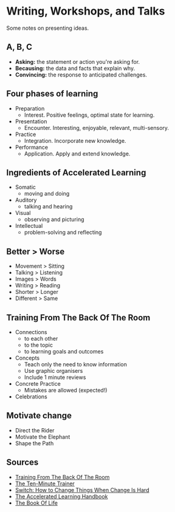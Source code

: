 # Writing, Workshops, and Talks

Some notes on presenting ideas.

## A, B, C

- **Asking:** the statement or action you're asking for.
- **Becausing:** the data and facts that explain why.
- **Convincing:** the response to anticipated challenges.

## Four phases of learning

- Preparation
    - Interest. Positive feelings, optimal state for learning.
- Presentation
    - Encounter. Interesting, enjoyable, relevant, multi-sensory.
- Practice
    - Integration. Incorporate new knowledge.
- Performance
    - Application. Apply and extend knowledge.

## Ingredients of Accelerated Learning

- Somatic
    - moving and doing
- Auditory
    - talking and hearing
- Visual
    - observing and picturing
- Intellectual
    - problem-solving and reflecting

## Better > Worse

- Movement > Sitting
- Talking > Listening
- Images > Words
- Writing > Reading
- Shorter > Longer
- Different > Same

## Training From The Back Of The Room

- Connections
    - to each other
    - to the topic
    - to learning goals and outcomes
- Concepts
    - Teach only the need to know information
    - Use graphic organisers
    - Include 1 minute reviews
- Concrete Practice
    - Mistakes are allowed (expected!)
- Celebrations

## Motivate change

- Direct the Rider
- Motivate the Elephant
- Shape the Path

## Sources

- [Training From The Back Of The Room](https://fromthebackoftheroom.training/)
- [The Ten-Minute Trainer](https://www.amazon.com/Ten-Minute-Trainer-Teach-Quick-Stick/dp/0787974420/)
- [Switch: How to Change Things When Change Is Hard](http://heathbrothers.com/books/switch/)
- [The Accelerated Learning Handbook](http://www.alcenter.com/products_handbook.php)
- [The Book Of Life](http://www.thebookoflife.org/)
